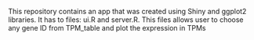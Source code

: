This repository contains an app that was created using Shiny and ggplot2 libraries. It has to files: ui.R and server.R.
This files allows user to choose any gene ID from TPM_table and plot the expression in TPMs

